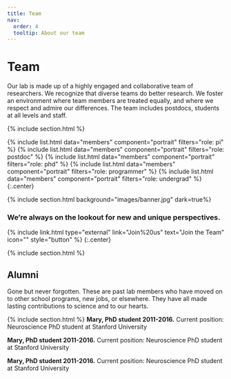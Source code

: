 ```yaml
---
title: Team
nav:
  order: 4
  tooltip: About our team
---
```


# <i class="fas fa-users"></i>Team

Our lab is made up of a highly engaged and collaborative team of researchers. We recognize that diverse teams do better research. We foster an environment where team members are treated equally, and where we respect and admire our differences. The team includes postdocs, students at all levels and staff.

{% include section.html %}

{%
  include list.html
  data="members"
  component="portrait"
  filters="role: pi"
%}
{%
  include list.html
  data="members"
  component="portrait"
  filters="role: postdoc"
%}
{%
  include list.html
  data="members"
  component="portrait"
  filters="role: phd"
%}
{%
  include list.html
  data="members"
  component="portrait"
  filters="role: programmer"
%}
{%
  include list.html
  data="members"
  component="portrait"
  filters="role: undergrad"
%}
{:.center}

{% include section.html background="images/banner.jpg" dark=true%}

### We’re always on the lookout for new and unique perspectives. 

{% include link.html type="external" link="Join%20us" text="Join the Team" icon="" style="button" %} 
{:.center}

{% include section.html %}

## Alumni
Gone but never forgotten. These are past lab members who have moved on to other school programs, new jobs, or elsewhere. They have all made lasting contributions to science and to our hearts. 

{% include section.html %}
<b>Mary, PhD student 2011-2016.</b> Current position: Neuroscience PhD student at Stanford University

<b>Mary, PhD student 2011-2016.</b> Current position: Neuroscience PhD student at Stanford University

<b>Mary, PhD student 2011-2016.</b> Current position: Neuroscience PhD student at Stanford University
